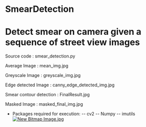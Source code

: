 # SmearDetection
# Detect smear on camera given a sequence of street view images


Source code : smear_detection.py

Average Image : mean_img.jpg

Greyscale Image : greyscale_img.jpg

Edge detected Image : canny_edge_detected_img.jpg

Smear contour detection : FinalResult.jpg

Masked Image : masked_final_img.jpg

- Packages required for execution:
 -- cv2
 -- Numpy
 -- imutils
[![New Bitmap Image.jpg](https://s21.postimg.org/qv97nw8gn/New_Bitmap_Image.jpg)](https://postimg.org/image/iczrjk1xv/)
